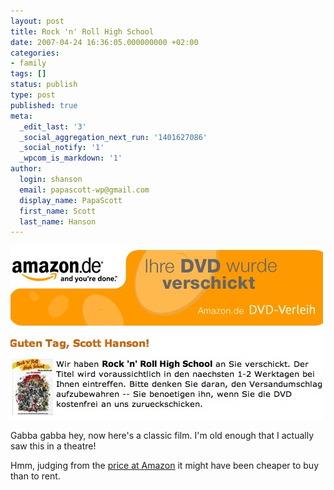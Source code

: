 ```yaml
---
layout: post
title: Rock 'n' Roll High School
date: 2007-04-24 16:36:05.000000000 +02:00
categories:
- family
tags: []
status: publish
type: post
published: true
meta:
  _edit_last: '3'
  _social_aggregation_next_run: '1401627086'
  _social_notify: '1'
  _wpcom_is_markdown: '1'
author:
  login: shanson
  email: papascott-wp@gmail.com
  display_name: PapaScott
  first_name: Scott
  last_name: Hanson
---
```

<p><a href="http://www.amazon.de/Rock-n-Roll-High-School/dp/B000077VOC"><img src="/wordpress/wp-content/uploads/2007/04/ihre-dvd-wurde-verschickt.jpg" alt="Ihre DVD wurde verschickt" /></a></p>
<p>Gabba gabba hey, now here's a classic film. I'm old enough that I actually saw this in a theatre!</p>
<p>Hmm, judging from the <a href="http://www.amazon.de/Rock-n-Roll-High-School/dp/B000077VOC">price at Amazon</a> it might have been cheaper to buy than to rent.</p>
